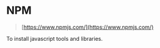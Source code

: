 # NPM

> [https://www.npmjs.com/](https://www.npmjs.com/)

To install javascript tools and libraries.
